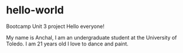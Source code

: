 # hello-world
Bootcamp Unit 3 project
Hello everyone!

My name is Anchal, I am an undergraduate student at the University of Toledo.
I am 21 years old
I love to dance and paint.
